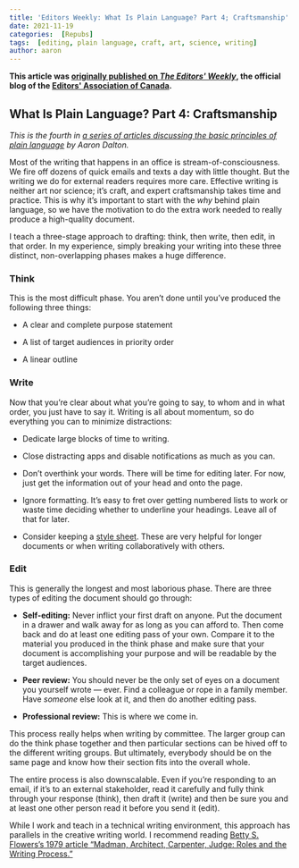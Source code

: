 ```yaml
---
title: 'Editors Weekly: What Is Plain Language? Part 4; Craftsmanship'
date: 2021-11-19
categories:  [Repubs]
tags:  [editing, plain language, craft, art, science, writing]
author: aaron
---
```


**This article was [originally published on *The Editors' Weekly*](http://blog.editors.ca/?p=9659), the official blog of the [Editors' Association of Canada](http://editors.ca).**

<!--more-->

## What Is Plain Language? Part 4: Craftsmanship

*This is the fourth in [a series of articles discussing the basic principles of
plain language](https://blog.editors.ca/?tag=plain-language) by Aaron Dalton.*

Most of the writing that happens in an office is stream-of-consciousness. We
fire off dozens of quick emails and texts a day with little thought. But the
writing we do for external readers requires more care. Effective writing is
neither art nor science; it’s craft, and expert craftsmanship takes time and
practice. This is why it’s important to start with the *why* behind plain
language, so we have the motivation to do the extra work needed to really
produce a high-quality document.

I teach a three-stage approach to drafting: think, then write, then edit, in
that order. In my experience, simply breaking your writing into these three
distinct, non-overlapping phases makes a huge difference.

### Think

This is the most difficult phase. You aren’t done until you’ve produced the
following three things:

- A clear and complete purpose statement

- A list of target audiences in priority order

- A linear outline

### Write

Now that you’re clear about what you’re going to say, to whom and in what order,
you just have to say it. Writing is all about momentum, so do everything you can
to minimize distractions:

- Dedicate large blocks of time to writing.

- Close distracting apps and disable notifications as much as you can.

- Don’t overthink your words. There will be time for editing later. For now, just get the information out of your head and onto the page.

- Ignore formatting. It’s easy to fret over getting numbered lists to work or
    waste time deciding whether to underline your headings. Leave all of that
    for later.

- Consider keeping a [style sheet](https://blog.editors.ca/?p=7426). These are
    very helpful for longer documents or when writing collaboratively with
    others.

### Edit

This is generally the longest and most laborious phase. There are three types of
editing the document should go through:

- **Self-editing:** Never inflict your first draft on anyone. Put the document
    in a drawer and walk away for as long as you can afford to. Then come back
    and do at least one editing pass of your own. Compare it to the material you
    produced in the think phase and make sure that your document is
    accomplishing your purpose and will be readable by the target audiences.

- **Peer review:** You should never be the only set of eyes on a document you
    yourself wrote — ever. Find a colleague or rope in a family member.
    Have *someone* else look at it, and then do another editing pass.

- **Professional review:** This is where we come in.

This process really helps when writing by committee. The larger group can do the
think phase together and then particular sections can be hived off to the
different writing groups. But ultimately, everybody should be on the same page
and know how their section fits into the overall whole.

The entire process is also downscalable. Even if you’re responding to an email,
if it’s to an external stakeholder, read it carefully and fully think through
your response (think), then draft it (write) and then be sure you and at least
one other person read it before you send it (edit).

While I work and teach in a technical writing environment, this approach has
parallels in the creative writing world. I recommend reading [Betty S. Flowers’s
1979 article “Madman, Architect, Carpenter, Judge: Roles and the Writing
Process.”](https://www.jstor.org/stable/41962375)
